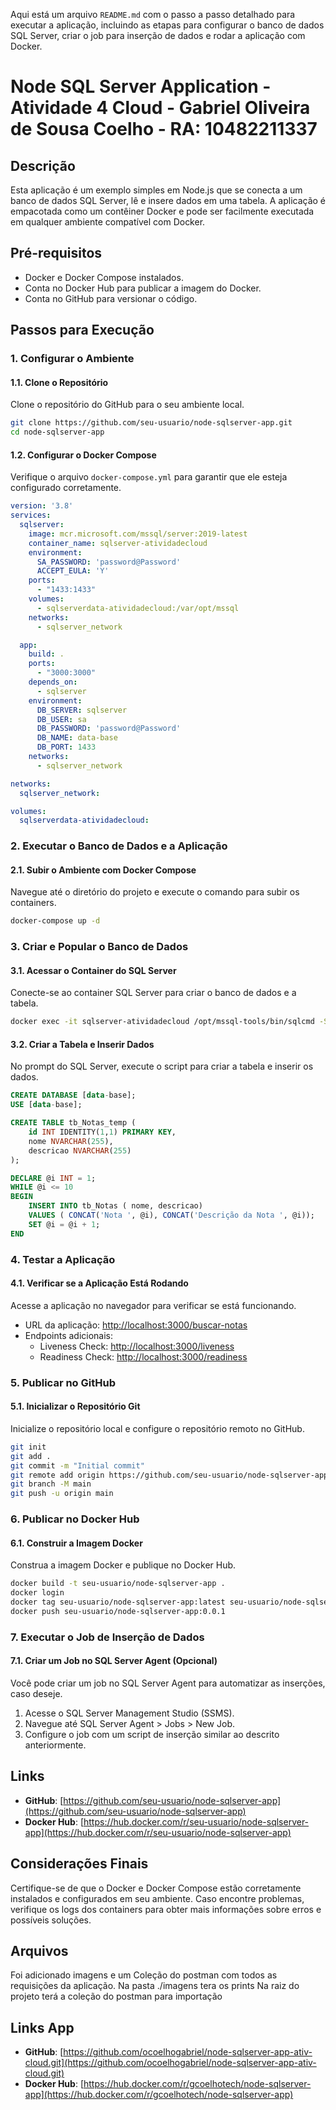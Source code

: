 Aqui está um arquivo `README.md` com o passo a passo detalhado para executar a aplicação, incluindo as etapas para configurar o banco de dados SQL Server, criar o job para inserção de dados e rodar a aplicação com Docker.

# Node SQL Server Application - Atividade 4 Cloud - Gabriel Oliveira de Sousa Coelho - RA: 10482211337

## Descrição

Esta aplicação é um exemplo simples em Node.js que se conecta a um banco de dados SQL Server, lê e insere dados em uma tabela. A aplicação é empacotada como um contêiner Docker e pode ser facilmente executada em qualquer ambiente compatível com Docker.

## Pré-requisitos

- Docker e Docker Compose instalados.
- Conta no Docker Hub para publicar a imagem do Docker.
- Conta no GitHub para versionar o código.

## Passos para Execução

### 1. Configurar o Ambiente

#### 1.1. Clone o Repositório

Clone o repositório do GitHub para o seu ambiente local.

```bash
git clone https://github.com/seu-usuario/node-sqlserver-app.git
cd node-sqlserver-app
```

#### 1.2. Configurar o Docker Compose

Verifique o arquivo `docker-compose.yml` para garantir que ele esteja configurado corretamente.

```yaml
version: '3.8'
services:
  sqlserver:
    image: mcr.microsoft.com/mssql/server:2019-latest
    container_name: sqlserver-atividadecloud
    environment:
      SA_PASSWORD: 'password@Password'
      ACCEPT_EULA: 'Y'
    ports:
      - "1433:1433"
    volumes:
      - sqlserverdata-atividadecloud:/var/opt/mssql
    networks:
      - sqlserver_network

  app:
    build: .
    ports:
      - "3000:3000"
    depends_on:
      - sqlserver
    environment:
      DB_SERVER: sqlserver
      DB_USER: sa
      DB_PASSWORD: 'password@Password'
      DB_NAME: data-base
      DB_PORT: 1433
    networks:
      - sqlserver_network

networks:
  sqlserver_network:

volumes:
  sqlserverdata-atividadecloud:
```

### 2. Executar o Banco de Dados e a Aplicação

#### 2.1. Subir o Ambiente com Docker Compose

Navegue até o diretório do projeto e execute o comando para subir os containers.

```bash
docker-compose up -d
```

### 3. Criar e Popular o Banco de Dados

#### 3.1. Acessar o Container do SQL Server

Conecte-se ao container SQL Server para criar o banco de dados e a tabela.

```bash
docker exec -it sqlserver-atividadecloud /opt/mssql-tools/bin/sqlcmd -S localhost -U sa -P 'password@Password'
```

#### 3.2. Criar a Tabela e Inserir Dados

No prompt do SQL Server, execute o script para criar a tabela e inserir os dados.

```sql
CREATE DATABASE [data-base];
USE [data-base];

CREATE TABLE tb_Notas_temp (
    id INT IDENTITY(1,1) PRIMARY KEY,
    nome NVARCHAR(255),
    descricao NVARCHAR(255)
);

DECLARE @i INT = 1;
WHILE @i <= 10
BEGIN
    INSERT INTO tb_Notas ( nome, descricao)
    VALUES ( CONCAT('Nota ', @i), CONCAT('Descrição da Nota ', @i));
    SET @i = @i + 1;
END
```

### 4. Testar a Aplicação

#### 4.1. Verificar se a Aplicação Está Rodando

Acesse a aplicação no navegador para verificar se está funcionando.

- URL da aplicação: [http://localhost:3000/buscar-notas](http://localhost:3000/consulta-dados)
- Endpoints adicionais:
  - Liveness Check: [http://localhost:3000/liveness](http://localhost:3000/liveness)
  - Readiness Check: [http://localhost:3000/readiness](http://localhost:3000/readiness)

### 5. Publicar no GitHub

#### 5.1. Inicializar o Repositório Git

Inicialize o repositório local e configure o repositório remoto no GitHub.

```bash
git init
git add .
git commit -m "Initial commit"
git remote add origin https://github.com/seu-usuario/node-sqlserver-app.git
git branch -M main
git push -u origin main
```

### 6. Publicar no Docker Hub

#### 6.1. Construir a Imagem Docker

Construa a imagem Docker e publique no Docker Hub.

```bash
docker build -t seu-usuario/node-sqlserver-app .
docker login
docker tag seu-usuario/node-sqlserver-app:latest seu-usuario/node-sqlserver-app:0.0.1
docker push seu-usuario/node-sqlserver-app:0.0.1
```

### 7. Executar o Job de Inserção de Dados

#### 7.1. Criar um Job no SQL Server Agent (Opcional)

Você pode criar um job no SQL Server Agent para automatizar as inserções, caso deseje.

1. Acesse o SQL Server Management Studio (SSMS).
2. Navegue até SQL Server Agent > Jobs > New Job.
3. Configure o job com um script de inserção similar ao descrito anteriormente.

## Links

- **GitHub**: [https://github.com/seu-usuario/node-sqlserver-app](https://github.com/seu-usuario/node-sqlserver-app)
- **Docker Hub**: [https://hub.docker.com/r/seu-usuario/node-sqlserver-app](https://hub.docker.com/r/seu-usuario/node-sqlserver-app)

## Considerações Finais

Certifique-se de que o Docker e Docker Compose estão corretamente instalados e configurados em seu ambiente. Caso encontre problemas, verifique os logs dos containers para obter mais informações sobre erros e possíveis soluções.


## Arquivos 
Foi adicionado imagens e um Coleção do postman com todos as requisições da aplicação.
Na pasta ./imagens tera os prints 
Na raiz do projeto terá a coleção do postman para importação


## Links App

- **GitHub**: [https://github.com/ocoelhogabriel/node-sqlserver-app-ativ-cloud.git](https://github.com/ocoelhogabriel/node-sqlserver-app-ativ-cloud.git)
- **Docker Hub**: [https://hub.docker.com/r/gcoelhotech/node-sqlserver-app](https://hub.docker.com/r/gcoelhotech/node-sqlserver-app)
